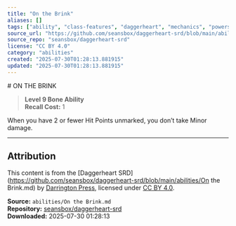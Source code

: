 ```yaml
---
title: "On the Brink"
aliases: []
tags: ["ability", "class-features", "daggerheart", "mechanics", "powers", "reference", "srd", "ttrpg"]
source_url: "https://github.com/seansbox/daggerheart-srd/blob/main/abilities/On the Brink.md"
source_repo: "seansbox/daggerheart-srd"
license: "CC BY 4.0"
category: "abilities"
created: "2025-07-30T01:28:13.881915"
updated: "2025-07-30T01:28:13.881915"
---
```


﻿# ON THE BRINK

> **Level 9 Bone Ability**  
> **Recall Cost:** 1

When you have 2 or fewer Hit Points unmarked, you don’t take Minor damage.

---

## Attribution

This content is from the [Daggerheart SRD](https://github.com/seansbox/daggerheart-srd/blob/main/abilities/On the Brink.md) by [Darrington Press](https://darringtonpress.com/), licensed under [CC BY 4.0](https://creativecommons.org/licenses/by/4.0/).

**Source:** `abilities/On the Brink.md`  
**Repository:** [seansbox/daggerheart-srd](https://github.com/seansbox/daggerheart-srd)  
**Downloaded:** 2025-07-30 01:28:13

